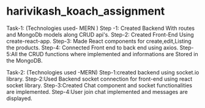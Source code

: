 # harivikash_koach_assignment
Task-1:
   (Technologies used- MERN )
   Step -1: Created Backend With routes and MongoDb models along CRUD api's.
   Step-2: Created Front-End Using create-react-app.
   Step-3: Made React components for create,edit,Listing the products.
   Step-4: Connected Front end to back end using axios.
   Step-5:All the CRUD functions where implemented and informations are Stored in the MongoDB.

Task-2:
  (Technologies used -MERN)
  Step-1:created backend using socket.io library.
  Step-2:Used Backend socket connection for front-end using react socket library.
  Step-3:Created Chat component and socket functionalities are implemented.
  Step-4:User join chat implemented and messages are displayed.
  
